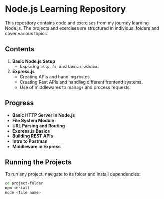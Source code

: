 # Node.js Learning Repository

This repository contains code and exercises from my journey learning Node.js. The projects and exercises are structured in individual folders and cover various topics.

## Contents
1. **Basic Node.js Setup**
   - Exploring `http`, `fs`, and basic modules.
2. **Express.js**
   - Creating APIs and handling routes.
   - Creating Rest APIs and handling different frontend systems.
   - Use of middlewares to manage and process requests.


## Progress 

* **Basic HTTP Server in Node.js** 
* **File System Module** 
* **URL Parsing and Routing** 
* **Express.js Basics**  
* **Building REST APIs**    
* **Intro to Postman** 
* **Middleware in Express**
   



## Running the Projects
To run any project, navigate to its folder and install dependencies:

```bash
cd project-folder
npm install
node <file name>


